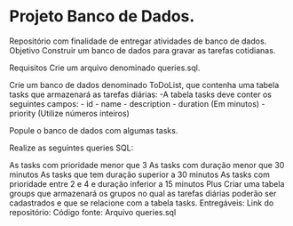 # Projeto Banco de Dados.
Repositório com finalidade  de entregar atividades de banco de dados.
Objetivo
Construir um banco de dados para gravar as tarefas cotidianas.

Requisitos
Crie um arquivo denominado queries.sql.

Crie um banco de dados denominado ToDoList, que contenha uma tabela tasks que armazenará as tarefas diárias: -A tabela tasks deve conter os seguintes campos: - id - name - description - duration (Em minutos) - priority (Utilize números inteiros)

Popule o banco de dados com algumas tasks.

Realize as seguintes queries SQL:

As tasks com prioridade menor que 3
As tasks com duração menor que 30 minutos
As tasks que tem duração superior a 30 minutos
As tasks com prioridade entre 2 e 4 e duração inferior a 15 minutos
Plus
Criar uma tabela groups que armazenará os grupos no qual as tarefas diárias poderão ser cadastrados e que se relacione com a tabela tasks.
Entregáveis:
Link do repositório: 
Código fonte:
Arquivo queries.sql
